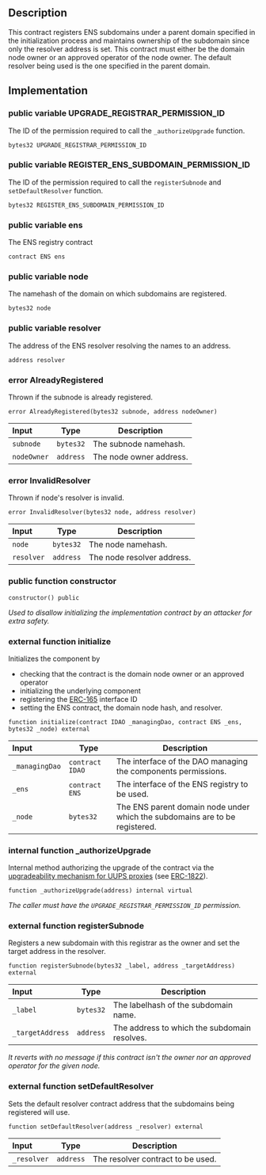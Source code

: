 ## Description

This contract registers ENS subdomains under a parent domain specified in the initialization process and maintains ownership of the subdomain since only the resolver address is set. This contract must either be the domain node owner or an approved operator of the node owner. The default resolver being used is the one specified in the parent domain.

## Implementation

### public variable UPGRADE_REGISTRAR_PERMISSION_ID

The ID of the permission required to call the `_authorizeUpgrade` function.

```solidity
bytes32 UPGRADE_REGISTRAR_PERMISSION_ID
```

### public variable REGISTER_ENS_SUBDOMAIN_PERMISSION_ID

The ID of the permission required to call the `registerSubnode` and `setDefaultResolver` function.

```solidity
bytes32 REGISTER_ENS_SUBDOMAIN_PERMISSION_ID
```

### public variable ens

The ENS registry contract

```solidity
contract ENS ens
```

### public variable node

The namehash of the domain on which subdomains are registered.

```solidity
bytes32 node
```

### public variable resolver

The address of the ENS resolver resolving the names to an address.

```solidity
address resolver
```

### error AlreadyRegistered

Thrown if the subnode is already registered.

```solidity
error AlreadyRegistered(bytes32 subnode, address nodeOwner)
```

| Input       | Type      | Description             |
| :---------- | --------- | ----------------------- |
| `subnode`   | `bytes32` | The subnode namehash.   |
| `nodeOwner` | `address` | The node owner address. |

### error InvalidResolver

Thrown if node's resolver is invalid.

```solidity
error InvalidResolver(bytes32 node, address resolver)
```

| Input      | Type      | Description                |
| :--------- | --------- | -------------------------- |
| `node`     | `bytes32` | The node namehash.         |
| `resolver` | `address` | The node resolver address. |

### public function constructor

```solidity
constructor() public
```

_Used to disallow initializing the implementation contract by an attacker for extra safety._

### external function initialize

Initializes the component by

- checking that the contract is the domain node owner or an approved operator
- initializing the underlying component
- registering the [ERC-165](https://eips.ethereum.org/EIPS/eip-165) interface ID
- setting the ENS contract, the domain node hash, and resolver.

```solidity
function initialize(contract IDAO _managingDao, contract ENS _ens, bytes32 _node) external
```

| Input          | Type            | Description                                                                 |
| :------------- | --------------- | --------------------------------------------------------------------------- |
| `_managingDao` | `contract IDAO` | The interface of the DAO managing the components permissions.               |
| `_ens`         | `contract ENS`  | The interface of the ENS registry to be used.                               |
| `_node`        | `bytes32`       | The ENS parent domain node under which the subdomains are to be registered. |

### internal function \_authorizeUpgrade

Internal method authorizing the upgrade of the contract via the [upgradeability mechanism for UUPS proxies](https://docs.openzeppelin.com/contracts/4.x/api/proxy#UUPSUpgradeable) (see [ERC-1822](https://eips.ethereum.org/EIPS/eip-1822)).

```solidity
function _authorizeUpgrade(address) internal virtual
```

_The caller must have the `UPGRADE_REGISTRAR_PERMISSION_ID` permission._

### external function registerSubnode

Registers a new subdomain with this registrar as the owner and set the target address in the resolver.

```solidity
function registerSubnode(bytes32 _label, address _targetAddress) external
```

| Input            | Type      | Description                                  |
| :--------------- | --------- | -------------------------------------------- |
| `_label`         | `bytes32` | The labelhash of the subdomain name.         |
| `_targetAddress` | `address` | The address to which the subdomain resolves. |

_It reverts with no message if this contract isn't the owner nor an approved operator for the given node._

### external function setDefaultResolver

Sets the default resolver contract address that the subdomains being registered will use.

```solidity
function setDefaultResolver(address _resolver) external
```

| Input       | Type      | Description                       |
| :---------- | --------- | --------------------------------- |
| `_resolver` | `address` | The resolver contract to be used. |

<!--CONTRACT_END-->
